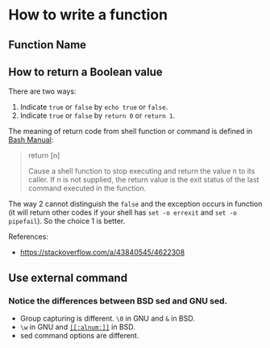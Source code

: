 # How to write a function

## Function Name

## How to return a Boolean value

There are two ways:

1. Indicate `true` or `false` by `echo true` or `false`.
2. Indicate `true` or `false` by `return 0` or `return 1`.

The meaning of return code from shell function or command is defined in [Bash Manual](https://www.gnu.org/software/bash/manual/bash.html#index-return):

> return [n]
>
> Cause a shell function to stop executing and return the value n to its caller. If n is not supplied, the return value is the exit status of the last command executed in the function.

The way 2 cannot distinguish the `false` and the exception occurs in function (it will return other codes if your shell has `set -o errexit` and `set -o pipefail`).
So the choice 1 is better.

References:

- https://stackoverflow.com/a/43840545/4622308

## Use external command

### Notice the differences between BSD sed and GNU sed.

- Group capturing is different. `\0` in GNU and `&` in BSD.
- `\w` in GNU and [`[[:alnum:]]`](https://www.freebsd.org/cgi/man.cgi?query=re_format&sektion=7&apropos=0&manpath=FreeBSD+12.0-RELEASE+and+Ports) in BSD.
- sed command options are different.
